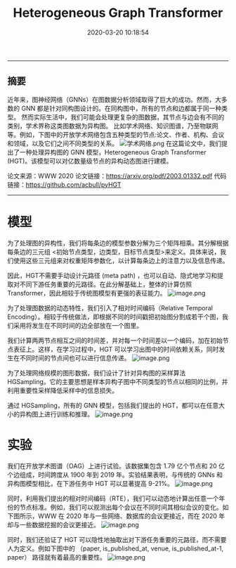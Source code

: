 ﻿---
layout: post
title:  Heterogeneous Graph Transformer
date:   2020-03-20 10:18:54
description: 论文解读
tags:    Graph Transformer 
---

----------
## 摘要
近年来，图神经网络（GNNs）在图数据分析领域取得了巨大的成功。然而，大多数的 GNN 都是针对同构图设计的。在同构图中，所有的节点和边都属于同一种类型。
然而实际生活中，我们可能会处理更复杂的图数据，其节点与边会有不同的类别，学术界称这类图数据为异构图。
比如学术网络、知识图谱，乃至物联网等。例如，下图中的开放学术网络包含五种类型的节点:论文、作者、机构、会议和领域，以及它们之间不同类型的关系。
![学术网络.png](https://i.loli.net/2020/04/24/5ivEgufRCI63xFJ.png)
在这篇论文中，我们提出了一种处理异构图的 GNN 模型，Heterogeneous Graph Transformer (HGT)。该模型可以对亿数量级节点的异构动态图进行建模。

论文来源：WWW 2020
论文链接：https://arxiv.org/pdf/2003.01332.pdf
代码链接：https://github.com/acbull/pyHGT

----------
# 模型
为了处理图的异构性，我们将每条边的模型参数分解为三个矩阵相乘。其分解根据每条边的三元组 <初始节点类型，边类型，目标节点类型>来定义。具体来说，我们使用这些三元组来对权重矩阵参数化，以计算每条边上的注意力以及信息传递。

因此，HGT不需要手动设计元路径 (meta path) ，也可以自动、隐式地学习和提取对不同下游任务重要的元路径。在此分解基础上，整体的计算仿照Transformer，因此相较于传统图模型有更强的表征能力。
![image.png](https://i.loli.net/2020/04/24/aIjh5GeQ3VfXAcL.png)

为了处理图数据的动态特性，我们引入了相对时间编码（Relative Temporal Encoding）。相较于传统做法，即根据不同的时间戳把初始图分割成若干个图，我们采用将发生在不同时间的边全部放在一个图里。

我们计算两两节点相互之间的时间差，并对每一个时间差以一个编码，加在初始节点表征上。这样，在学习过程中，HGT 可以学习出图中的时间依赖关系，同时发生在不同时间的节点间也可以进行信息传递。
![image.png](https://i.loli.net/2020/04/24/yiGVFAzfp3hvc6g.png)

为了处理网络规模的图形数据，我们设计了针对异构图的采样算法 HGSampling。它的主要思想是样本异构子图中不同类型的节点以相同的比例，并利用重要性采样降低采样中的信息损失。

通过 HGSampling，所有的 GNN 模型，包括我们提出的 HGT，都可以在任意大小的异构图上进行训练和推理。
![image.png](https://i.loli.net/2020/04/24/lBawS5cIus94kQ1.png)

# 实验

我们在开放学术图谱（OAG）上进行试验。该数据集包含 1.79 亿个节点和 20 亿个边组成，时间跨度从 1900 年到 2019 年。实验结果表明，与传统的 GNNs 和异构图模型相比，在下游任务中 HGT 可以显著提高 9-21%。
![image.png](https://i.loli.net/2020/04/24/G8eCELzS7kTIqQb.png)

同时，利用我们提出的相对时间编码（RTE），我们可以动态地计算出任意一个年份的节点标准。例如，我们可以观测出每个会议在不同时间其相似会议的变化。如下图所示，WWW 在 2020 年与一些网络、数据库的会议更接近，而在 2020 年却与一些数据挖掘的会议更接近。
![image.png](https://i.loli.net/2020/04/24/6SBiqE34NleFyfQ.png)

同时，我们还验证了 HGT 可以隐性地抽取出对下游任务重要的元路径，而不需要人为定义。例如下图中的 （paper, is_published_at, venue, is_published_at-1, paper） 路径就有着最高的重要性。
![image.png](https://i.loli.net/2020/04/24/TpOK2BY5slu9vR6.png)


